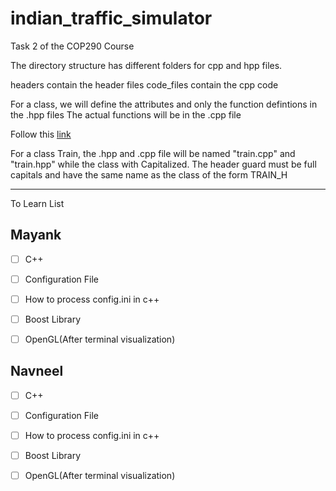 # indian_traffic_simulator
Task 2 of the COP290 Course 

The directory structure has different folders for cpp and hpp files.

headers contain the header files
code_files contain the cpp code

For a class,
we will define the attributes and only the function defintions in the .hpp files
The actual functions will be in the .cpp file

Follow this <a href = "https://www.learncpp.com/cpp-tutorial/89-class-code-and-header-files/">link</a>

For a class Train, the .hpp and .cpp file will be named "train.cpp" and "train.hpp" while the class with Capitalized. The header guard must be full capitals and have the same name as the class of the form TRAIN_H



<hr>

To Learn List

## Mayank
- [ ] C++
- [ ] Configuration File
- [ ] How to process config.ini in c++
- [ ] Boost Library
- [ ] OpenGL(After terminal visualization) 


## Navneel
- [ ] C++
- [ ] Configuration File
- [ ] How to process config.ini in c++
- [ ] Boost Library
- [ ] OpenGL(After terminal visualization) 


<!--To Do List-->

<!-- - [ ] --> 
